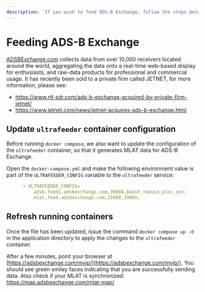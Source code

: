 ```yaml
---
description: 'If you wish to feed ADS-B Exchange, follow the steps below.'
---
```


# Feeding ADS-B Exchange

[ADSBExchange.com](https://adsbexchange.com/) collects data from over 10,000 receivers located around the world, aggregating the data onto a real-time web-based display for enthusiasts, and raw-data products for professional and commercial usage. It has recently been sold to a private firm called JETNET, for more information, please see:

* <https://www.rtl-sdr.com/ads-b-exchange-acquired-by-private-firm-jetnet/>
* <https://www.jetnet.com/news/jetnet-acquires-ads-b-exchange.html>


## Update `ultrafeeder` container configuration

Before running `docker compose`, we also want to update the configuration of the `ultrafeeder` container, so that it generates MLAT data for ADS-B Exchange.

Open the `docker-compose.yml` and make the following environment value is part of the `ULTRAFEEDER_CONFIG` variable to the `ultrafeeder` service:

```yaml
      - ULTRAFEEDER_CONFIG=
          adsb,feed1.adsbexchange.com,30004,beast_reduce_plus_out;
          mlat,feed.adsbexchange.com,31090,39005;
```


## Refresh running containers

Once the file has been updated, issue the command `docker compose up -d` in the application directory to apply the changes to the `ultrafeeder` container.

After a few minutes, point your browser at [https://adsbexchange.com/myip/](https://adsbexchange.com/myip/). You should see green smiley faces indicating that you are successfully sending data.
Also check if your MLAT is synchronized: <https://map.adsbexchange.com/mlat-map/>
